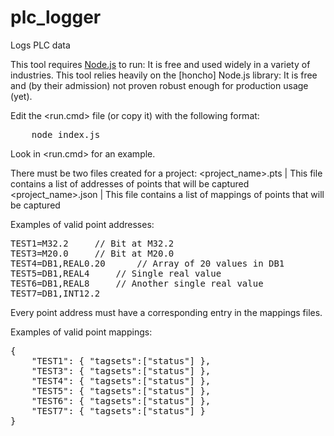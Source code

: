 # plc_logger
Logs PLC data


This tool requires [Node.js](www.nodejs.org) to run: It is free and used widely in a variety of industries.
This tool relies heavily on the [honcho] Node.js library: It is free and (by their admission) not proven robust enough for production usage (yet).

Edit the <run.cmd> file (or copy it) with the following format:
<pre>
	node index.js <project_name> <IP_address> <output_file>
</pre>

Look in <run.cmd> for an example.


There must be two files created for a project:
	<project_name>.pts	|	This file contains a list of addresses of points that will be captured
	<project_name>.json	|	This file contains a list of mappings of points that will be captured


Examples of valid point addresses:
<pre>
TEST1=M32.2		// Bit at M32.2
TEST3=M20.0		// Bit at M20.0
TEST4=DB1,REAL0.20		// Array of 20 values in DB1
TEST5=DB1,REAL4		// Single real value
TEST6=DB1,REAL8		// Another single real value
TEST7=DB1,INT12.2
</pre>

Every point address must have a corresponding entry in the mappings files.

Examples of valid point mappings:
<pre>
{
	"TEST1": { "tagsets":["status"] },
	"TEST3": { "tagsets":["status"] },
	"TEST4": { "tagsets":["status"] },
	"TEST5": { "tagsets":["status"] },
	"TEST6": { "tagsets":["status"] },
	"TEST7": { "tagsets":["status"] }
}
</pre>
